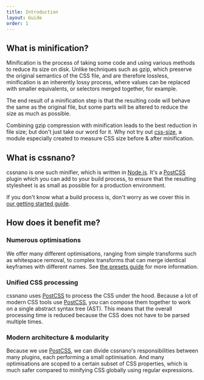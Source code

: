 ```yaml
---
title: Introduction
layout: Guide
order: 1
---
```



## What is minification?

Minification is the process of taking some code and using various methods to
reduce its size on disk. Unlike techniques such as gzip, which preserve the
original semantics of the CSS file, and are therefore lossless, minification
is an inherently lossy process, where values can be replaced with smaller
equivalents, or selectors merged together, for example.

The end result of a minification step is that the resulting code will behave
the same as the original file, but some parts will be altered to reduce the
size as much as possible.

Combining gzip compression with minification leads to the best reduction in
file size; but don't just take our word for it. Why not try out [css-size], a
module especially created to measure CSS size before & after minification.


## What is cssnano?

cssnano is one such minifier, which is written in [Node.js]. It's a [PostCSS]
plugin which you can add to your build process, to ensure that the resulting
stylesheet is as small as possible for a production environment.

If you don't know what a build process is, don't worry as we cover this in
[our getting started guide][guidegettingstarted].


## How does it benefit me?

### Numerous optimisations

We offer many different optimisations, ranging from simple transforms such as
whitespace removal, to complex transforms that can merge identical keyframes
with different names. See [the presets guide][guidepresets] for
more information.

### Unified CSS processing

cssnano uses [PostCSS] to process the CSS under the hood. Because a lot of
modern CSS tools use [PostCSS], you can compose them together to work on a
single abstract syntax tree (AST). This means that the overall processing
time is reduced because the CSS does not have to be parsed multiple times.

### Modern architecture & modularity

Because we use [PostCSS], we can divide cssnano's responsibilities between many
plugins, each performing a small optimisation. And many optimisations are scoped
to a certain subset of CSS properties, which is much safer compared to minifying
CSS globally using regular expressions.

[css-size]: https://npmjs.org/package/css-size

[node.js]: https://nodejs.org

[postcss]: http://postcss.org

[guidepresets]: /guides/presets

[guidegettingstarted]: /guides/getting-started
